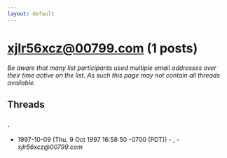 ```yaml
---
layout: default
---
```


# xjlr56xcz@00799.com (1 posts)

_Be aware that many list participants used multiple email addresses over their time active on the list. As such this page may not contain all threads available._

## Threads

### .
+ 1997-10-09 (Thu, 9 Oct 1997 16:58:50 -0700 (PDT)) - [.](/archive/1997/10/0f0f609593e11fd496e0507ee2e33428d1b6c2b1e062642f66edb127cf1a0906) - _xjlr56xcz@00799.com_

